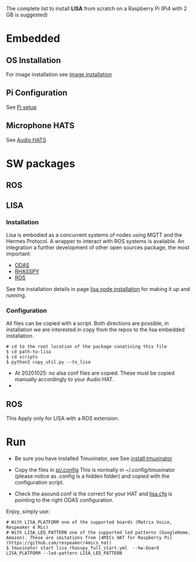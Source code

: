 
The complete list to install **LISA** from scratch on a Raspberry Pi (Pi4 with 2 GB is suggested)

# Embedded

## OS Installation

For image installation see [image installation](https://github.com/lawrence-iviani/lisa/blob/main/docs/embedded/image.md)

## Pi Configuration

See [Pi setup](https://github.com/lawrence-iviani/lisa/blob/main/docs/embedded/pi.md) 

## Microphone HATS

See [Audio HATS](https://github.com/lawrence-iviani/lisa/blob/main/docs/embedded/audio_hat.md) 


# SW packages

## ROS



## LISA 

### Installation


Lisa is embodied as a concurrent systems of nodes using MQTT and the Hermes Protocol. A wrapper to interact with ROS systems is available.
An integration a further development of other open sources package, the most important:

* [ODAS](https://github.com/introlab/odas/wiki)
* [RHASSPY](https://rhasspy.readthedocs.io/en/latest/)
* [ROS](https://www.ros.org/)

See the installation details in page [lisa node installation](https://github.com/lawrence-iviani/lisa/blob/main/docs/embedded/lisa_node_installation.md) for making it up and running.


### Configuration

All files can be copied with a script. Both directions are possible, in installation we are interested in copy from the repos to the lisa embedded installation.

```batch
# cd to the root location of the package conatining this file
$ cd path-to-lisa
$ cd scripts
$ python3 copy_util.py --to_lisa 
```

* At 20201025: no alsa conf files are copied. These must be copied manually accordingly to your Audio HAT.
*

## ROS

This Apply only for LISA with a ROS extension.



# Run


* Be sure you have installed Tmuxinator, see See [install tmuxinator](https://github.com/lawrence-iviani/lisa/blob/main/embedded/install.md#tmuxinator)

* Copy the files in [pi/.config](https://github.com/lawrence-iviani/lisa/tree/main/configuration/all/home/pi/config)
This is normally in ~/.config/tmuxinator (please notice as .config is a hidden folder) and copied with the configuration script.

* Check the asound.conf is the correct for your HAT and  [lisa.cfg](https://github.com/lawrence-iviani/rhasspy-lisa-odas-hermes/blob/master/rhasspy_lisa_odas_hermes/config/lisa.cfg) is pointing to the right ODAS configuration.

Enjoy, simply use:

```batch
# With LISA_PLATFORM one of the supported boards (Matrix Voice, Respeaker 4 Mic)
# With LISA_LED_PATTERN one of the supported led patterns (GoogleHome, Amazon). These are imitations from [4MICs HAT for Raspberry Pi](https://github.com/respeaker/4mics_hat)
$ tmuxinator start lisa_rhasspy_full_start.yml  --hw-board LISA_PLATFORM --led-pattern LISA_LED_PATTERN
```




